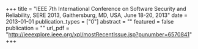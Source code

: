 +++
title = "IEEE 7th International Conference on Software Security and Reliability, SERE 2013, Gaithersburg, MD, USA, June 18-20, 2013"
date = 2013-01-01
publication_types = ["0"]
abstract = ""
featured = false
publication = ""
url_pdf = "http://ieeexplore.ieee.org/xpl/mostRecentIssue.jsp?punumber=6570841"
+++

